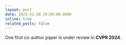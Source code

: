 ```yaml
---
layout: post
date: 2023-11-18 15:59:00-0400
inline: true
related_posts: false
---
```


One first co-author paper is under review in **CVPR 2024**.
